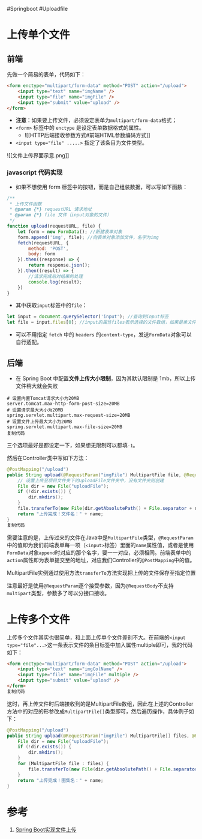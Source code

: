 #Springboot #Uploadfile

# 上传单个文件
## 前端
先做一个简易的表单，代码如下：

```html
<form enctype="multipart/form-data" method="POST" action="/upload">
    <input type="text" name="imgName" />
    <input type="file" name="imgFile" />
    <input type="submit" value="upload" />
</form>
```

- **注意**：如果要上传文件，必须设定表单为`multipart/form-data`格式；
- `<form>` 标签中的 `enctype` 是设定表单数据格式的属性。
	- ![[HTTP后端接收参数方式#前端HTML参数编码方式]]
- `<input type="file" .....>` 指定了该条目为文件类型。

![[文件上传界面示意.png]]
### javascript 代码实现
- 如果不想使用 form 标签中的按钮，而是自己组装数据，可以写如下函数：
```javascript
/**
 * 上传文件函数
 * @param {*} requestURL 请求地址
 * @param {*} file 文件（input对象的文件）
 */
function upload(requestURL, file) {
	let form = new FormData(); //新建表单对象
	form.append('img', file); //向表单对象添加文件，名字为img
	fetch(requestURL, {
		method: 'POST',
		body: form
	}).then((response) => {
		return response.json();
	}).then((result) => {
		//请求完成后对结果的处理
		console.log(result);
	})
}
```

- 其中获取`input`标签中的`file`：
```javascript
let input = document.querySelector('input'); //查询到input标签
let file = input.files[0]; //input的属性files表示选择的文件数组，如果是单文件就指定下标0
```
- 可以不用指定 `fetch` 中的 `headers` 的`content-type`，发送`FormData`对象可以自行适配。


## 后端
- 在 Spring Boot 中配置**文件上传大小限制**，因为其默认限制是 1mb，所以上传文件稍大就会失败

```properties
# 设置内置Tomcat请求大小为20MB
server.tomcat.max-http-form-post-size=20MB
# 设置请求最大大小为20MB
spring.servlet.multipart.max-request-size=20MB
# 设置文件上传最大大小为20MB
spring.servlet.multipart.max-file-size=20MB
复制代码
```

三个选项最好是都设定一下，如果想无限制可以都填`-1`。

然后在Controller类中写如下方法：

```java
@PostMapping("/upload")
public String upload(@RequestParam("imgFile") MultipartFile file, @RequestParam("imgName") String name) throws Exception {
    // 设置上传至项目文件夹下的uploadFile文件夹中，没有文件夹则创建
    File dir = new File("uploadFile");
    if (!dir.exists()) {
        dir.mkdirs();
    }
    file.transferTo(new File(dir.getAbsolutePath() + File.separator + name + ".png"));
    return "上传完成！文件名：" + name;
}
复制代码
```

需要注意的是，上传过来的文件在Java中是`MultipartFile`类型，`@RequestParam`中的值即为我们前端表单每一项（`<input>`标签）里面的`name`属性值，或者是使用`FormData`对象`append`时对应的那个名字，要一一对应，必须相同。前端表单中的`action`属性即为表单提交至的地址，对应我们Controller的`@PostMapping`中的值。

MultipartFile实例通过使用方法`transferTo`方法实现把上传的文件保存至指定位置

注意最好是使用`@RequestParam`逐个接受参数，因为`@RequestBody`不支持`multipart`类型，参数多了可以分接口接收。

# 上传多个文件

上传多个文件其实也很简单，和上面上传单个文件差别不大。在前端的`<input type="file"...>`这一条表示文件的条目标签中加入属性multiple即可，我的代码如下：

```html
<form enctype="multipart/form-data" method="POST" action="/upload">
    <input type="text" name="imgColName" />
    <input type="file" name="imgFile" multiple />
    <input type="submit" value="upload" />
</form>
复制代码
```

这时，再上传文件时后端接收到的是MultipartFile数组，因此在上述的Controller方法中的对应的形参改成`MultipartFile[]`类型即可，然后遍历操作，具体例子如下：

```java
@PostMapping("/upload")
public String upload(@RequestParam("imgFile") MultipartFile[] files, @RequestParam("imgColName") String name) throws Exception {
    File dir = new File("uploadFile");
    if (!dir.exists()) {
        dir.mkdirs();
    }
    for (MultipartFile file : files) {
        file.transferTo(new File(dir.getAbsolutePath() + File.separator + file.getOriginalFilename()));
    }
    return "上传完成！图集名：" + name;
}
```


# 参考
1. [Spring Boot实现文件上传](https://juejin.cn/post/6989115926503227399)